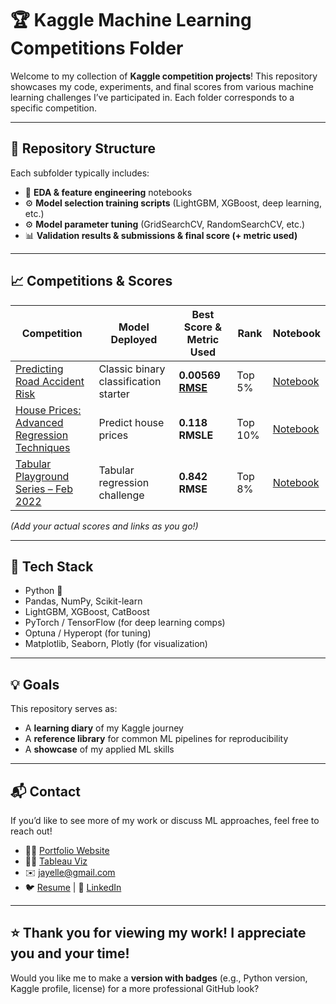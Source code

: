 # 🏆 Kaggle Machine Learning Competitions Folder 

Welcome to my collection of **Kaggle competition projects**!
This repository showcases my code, experiments, and final scores from various machine learning challenges I’ve participated in. Each folder corresponds to a specific competition.

---

## 📂 Repository Structure
Each subfolder typically includes:

* 🧠 **EDA & feature engineering** notebooks
* ⚙️ **Model selection training scripts** (LightGBM, XGBoost, deep learning, etc.)
* ⚙️ **Model parameter tuning** (GridSearchCV, RandomSearchCV, etc.)
* 📊 **Validation results & submissions & final score (+ metric used)**

---

## 📈 Competitions & Scores

| Competition                                                                                                          | Model Deployed                            | Best Score & Metric Used     | Rank    | Notebook                                         |
| -------------------------------------------------------------------------------------------------------------------- | ------------------------------------- | --------------- | ------- | ------------------------------------------------ |
| [Predicting Road Accident Risk](https://www.kaggle.com/competitions/playground-series-s5e10/overview)                                          | Classic binary classification starter | **0.00569 [RMSE](https://www.geeksforgeeks.org/r-language/root-mean-square-error-in-r-programming/)**       | Top 5%  | [Notebook](./titanic/notebooks/final.ipynb)      |
| [House Prices: Advanced Regression Techniques](https://www.kaggle.com/c/house-prices-advanced-regression-techniques) | Predict house prices                  | **0.118 RMSLE** | Top 10% | [Notebook](./house-prices/notebooks/final.ipynb) |
| [Tabular Playground Series – Feb 2022](https://www.kaggle.com/competitions/tabular-playground-series-feb-2022)       | Tabular regression challenge          | **0.842 RMSE**  | Top 8%  | [Notebook](./tps-feb-2022/notebooks/final.ipynb) |

*(Add your actual scores and links as you go!)*

---

## 🧰 Tech Stack

* Python 🐍
* Pandas, NumPy, Scikit-learn
* LightGBM, XGBoost, CatBoost
* PyTorch / TensorFlow (for deep learning comps)
* Optuna / Hyperopt (for tuning)
* Matplotlib, Seaborn, Plotly (for visualization)

---

## 💡 Goals

This repository serves as:

* A **learning diary** of my Kaggle journey
* A **reference library** for common ML pipelines for reproducibility
* A **showcase** of my applied ML skills

---

## 📬 Contact

If you’d like to see more of my work or discuss ML approaches, feel free to reach out!

* 🧑‍💻 [Portfolio Website](https://jayelle0609.github.io/jialing/)
* 🧑‍💻 [Tableau Viz](https://public.tableau.com/app/profile/jialingteo/vizzes)
* ✉️ [jayelle@gmail.com](mailto:jayelleteo@gmail.com)
* 🐦 [Resume](https://drive.google.com/file/d/1Rq7kx1UOF96GE26drsnB5flgt6iCxdYP/view?usp=sharing) | 💼 [LinkedIn](https://linkedin.com/in/jialingteo)

---

⭐ **Thank you for viewing my work!**
I appreciate you and your time!
---

Would you like me to make a **version with badges** (e.g., Python version, Kaggle profile, license) for a more professional GitHub look?
